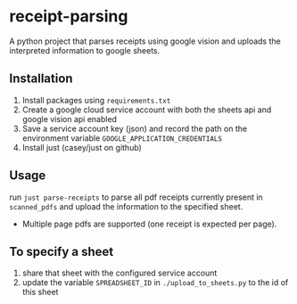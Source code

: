 # receipt-parsing

A python project that parses receipts using google vision and uploads the interpreted information to google sheets.

## Installation

1. Install packages using `requirements.txt`
2. Create a google cloud service account with both the sheets api and google vision api enabled
3. Save a service account key (json) and record the path on the environment variable `GOOGLE_APPLICATION_CREDENTIALS`
4. Install just (casey/just on github)

## Usage

run `just parse-receipts` to parse all pdf receipts currently present in `scanned_pdfs` and upload the information to the specified sheet.

- Multiple page pdfs are supported (one receipt is expected per page).

## To specify a sheet

1.  share that sheet with the configured service account
2.  update the variable `SPREADSHEET_ID` in `./upload_to_sheets.py` to the id of this sheet
